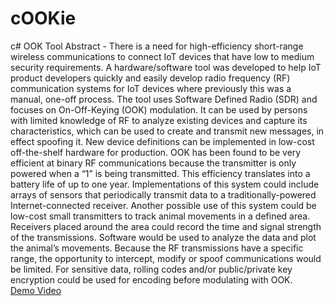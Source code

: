 # cOOKie
c# OOK Tool
	Abstract - There is a need for high-efficiency short-range wireless communications to connect IoT devices that have low to medium security requirements.  A hardware/software tool was developed to help IoT product developers quickly and easily develop radio frequency (RF) communication systems for IoT devices where previously this was a manual, one-off process. The tool uses Software Defined Radio (SDR) and focuses on On-Off-Keying (OOK) modulation. It can be used by persons with limited knowledge of RF to analyze existing devices and capture its characteristics, which can be used to create and transmit new messages, in effect spoofing it. New device definitions can be implemented in low-cost off-the-shelf hardware for production. OOK has been found to be very efficient at binary RF communications because the transmitter is only powered when a “1” is being transmitted. This efficiency translates into a battery life of up to one year. Implementations of this system could include arrays of sensors that periodically transmit data to a traditionally-powered Internet-connected receiver. Another possible use of this system could be low-cost small transmitters to track animal movements in a defined area. Receivers placed around the area could record the time and signal strength of the transmissions. Software would be used to analyze the data and plot the animal’s movements. Because the RF transmissions have a specific range, the opportunity to intercept, modify or spoof communications would be limited. For sensitive data, rolling codes and/or public/private key encryption could be used for encoding before modulating with OOK.<br>
	<a href="https://www.youtube.com/watch?v=0CEpNqKw5kg">Demo Video</a>
